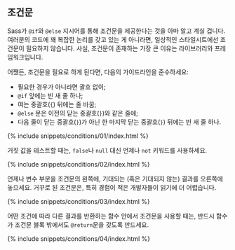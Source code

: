 
## 조건문

Sass가 `@if`와 `@else` 지시어를 통해 조건문을 제공한다는 것을 아마 알고 계실 겁니다. 여러분의 코드에 꽤 복잡한 논리를 갖고 있는 게 아니라면, 일상적인 스타일시트에선 조건문이 필요하지 않습니다. 사실, 조건문이 존재하는 가장 큰 이유는 라이브러리와 프레임워크입니다.

어쨌든, 조건문을 필요로 하게 된다면, 다음의 가이드라인을 준수하세요:

* 필요한 경우가 아니라면 괄호 없이;
* `@if` 앞에는 빈 새 줄 하나;
* 여는 중괄호(`{`) 뒤에는 줄 바꿈;
* `@else` 문은 이전의 닫는 중괄호(`}`)와 같은 줄에;
* 다음 줄이 닫는 중괄호(`}`)가 아닌 한 마지막 닫는 중괄호(`}`) 뒤에는 빈 새 줄 하나.

{% include snippets/conditions/01/index.html %}

거짓 값을 테스트할 때는, `false`나 `null` 대신 언제나 `not` 키워드를 사용하세요.

{% include snippets/conditions/02/index.html %}

언제나 변수 부분을 조건문의 왼쪽에, 기대되는 (혹은 기대되지 않는) 결과를 오른쪽에 놓으세요. 거꾸로 된 조건문은, 특히 경험이 적은 개발자들이 읽기에 더 어렵습니다.

{% include snippets/conditions/03/index.html %}

어떤 조건에 따라 다른 결과를 반환하는 함수 안에서 조건문을 사용할 때는, 반드시 함수가 조건문 블록 밖에서도 `@return`문을 갖도록 만드세요.

{% include snippets/conditions/04/index.html %}

